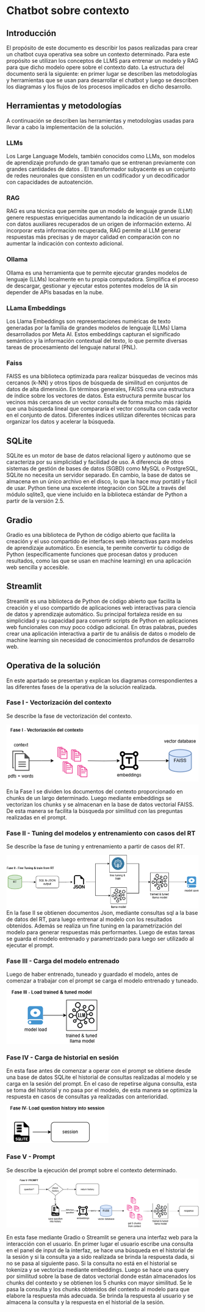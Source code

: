 # Chatbot sobre contexto

## Introducción
El propósito de este documento es describir los pasos realizadas para crear un chatbot cuya operativa sea sobre un contexto determinado. Para este propósito se utilizan los conceptos de LLMS para entrenar un modelo y RAG para que dicho modelo opere sobre el contexto dato. La estructura del documento será la siguiente: en primer lugar se describen las metodologías y herramientas que se usan para desarrollar el chatbot y luego se describen los diagramas y los flujos de los procesos implicados en dicho desarrollo.

## Herramientas y metodologías
A continuación se describen las herramientas y metodologías usadas para llevar a cabo la implementación de la solución.

### LLMs
Los Large Language Models, también conocidos como LLMs, son modelos de aprendizaje profundo de gran tamaño que se entrenan previamente con grandes cantidades de datos . El transformador subyacente es un conjunto de redes neuronales que consisten en un codificador y un decodificador con capacidades de autoatención.

### RAG
RAG es una técnica que permite que un modelo de lenguaje grande (LLM) genere respuestas enriquecidas aumentando la indicación de un usuario con datos auxiliares recuperados de un origen de información externo. Al incorporar esta información recuperada, RAG permite al LLM generar respuestas más precisas y de mayor calidad en comparación con no aumentar la indicación con contexto adicional.

### Ollama
Ollama es una herramienta que te permite ejecutar grandes modelos de lenguaje (LLMs) localmente en tu propia computadora. Simplifica el proceso de descargar, gestionar y ejecutar estos potentes modelos de IA sin depender de APIs basadas en la nube.

### LLama Embeddings
Los Llama Embeddings son representaciones numéricas de texto generadas por la familia de grandes modelos de lenguaje (LLMs) Llama desarrollados por Meta AI. Estos embeddings capturan el significado semántico y la información contextual del texto, lo que permite diversas tareas de procesamiento del lenguaje natural (PNL).

### Faiss 
FAISS es una biblioteca optimizada para realizar búsquedas de vecinos más cercanos (k-NN) y otros tipos de búsqueda de similitud en conjuntos de datos de alta dimensión. 
En términos generales, FAISS crea una estructura de índice sobre los vectores de datos. Esta estructura permite buscar los vecinos más cercanos de un vector consulta de forma mucho más rápida que una búsqueda lineal que compararía el vector consulta con cada vector en el conjunto de datos. Diferentes índices utilizan diferentes técnicas para organizar los datos y acelerar la búsqueda.

## SQLite
SQLite es un motor de base de datos relacional ligero y autónomo que se caracteriza por su simplicidad y facilidad de uso.  A diferencia de otros sistemas de gestión de bases de datos (SGBD) como MySQL o PostgreSQL, SQLite no necesita un servidor separado.  En cambio, la base de datos se almacena en un único archivo en el disco, lo que la hace muy portátil y fácil de usar.
Python tiene una excelente integración con SQLite a través del módulo sqlite3, que viene incluido en la biblioteca estándar de Python a partir de la versión 2.5. 

## Gradio
Gradio es una biblioteca de Python de código abierto que facilita la creación y el uso compartido de interfaces web interactivas para modelos de aprendizaje automático.  En esencia, te permite convertir tu código de Python (específicamente funciones que procesan datos y producen resultados, como las que se usan en machine learning) en una aplicación web sencilla y accesible.

## Streamlit
Streamlit es una biblioteca de Python de código abierto que facilita la creación y el uso compartido de aplicaciones web interactivas para ciencia de datos y aprendizaje automático.  Su principal fortaleza reside en su simplicidad y su capacidad para convertir scripts de Python en aplicaciones web funcionales con muy poco código adicional.  En otras palabras, puedes crear una aplicación interactiva a partir de tu análisis de datos o modelo de machine learning sin necesidad de conocimientos profundos de desarrollo web.


## Operativa de la solución
En este apartado se presentan y explican los diagramas correspondientes a las diferentes fases de la operativa de la solución realizada.

### Fase I - Vectorización del contexto

Se describe la fase de vectorización del contexto.

![Fase I](images/fase1.drawio.png)

En la Fase I se dividen los documentos del contexto proporcionado en chunks de un largo determinado. Luego mediante embeddings se vectorizan los chunks y se almacenan en la base de datos vectorial FAISS. De esta manera se facilita la búsqueda por similitud con las preguntas realizadas en el prompt.

### Fase II - Tuning del modelos y entrenamiento con casos del RT

Se describe la fase de tuning y entrenamiento a partir de casos del RT.

![Fase II](docs/images/fase2.drawio.png)
En la fase II se obtienen documentos Json, mediante consultas sql a la base de datos del RT, para luego entrenar al modelo con los resultados obtenidos. Además se realiza un fine tuning en la parametrización del modelo para generar respuestas más performantes. Luego de estas tareas se guarda el modelo entrenado y parametrizado para luego ser utilizado al ejecutar el prompt.

### Fase III - Carga del modelo entrenado

Luego de haber entrenado, tuneado y guardado el modelo, antes de comenzar a trabajar con el prompt se carga el modelo entrenado y tuneado.

![Fase III](docs/images/fase3.drawio.png)

### Fase IV - Carga de historial en sesión

En esta fase antes de comenzar a operar con el prompt se obtiene desde una base de datos SQLite el historial de consultas realizadas al modelo y se carga en la sesión del prompt. En el caso de repetirse alguna consulta, esta se toma del historial y no pasa por el modelo, de esta manera se optimiza la respuesta en casos de consultas ya realizadas con anterioridad.

![Fase IV](docs/images/fase4.drawio.png)

### Fase V - Prompt

Se describe la ejecución del prompt sobre el contexto determinado.

![Fase V](docs/images/fase5.drawio.png)

En esta fase mediante Gradio o Streamlit se genera una interfaz web para la interacción con el usuario. En primer lugar el usuario escribe una consulta en el panel de input de la interfaz, se hace una búsqueda en el historial de la sesión y si la consulta ya a sido realizada se brinda la respuesta dada, si no se pasa al siguiente paso. Si la consulta no está en el historial se tokeniza y se vectoriza mediante embeddings. Luego se hace una query por similitud sobre la base de datos vectorial donde están almacenados los chunks del contexto y se obtienen los 5 chunks con mayor similitud. Se le pasa la consulta y los chunks obtenidos del contexto al modelo para que elabore la respuesta más adecuada. Se brinda la respuesta al usuario y se almacena la consulta y la respuesta en el historial de la sesión.



